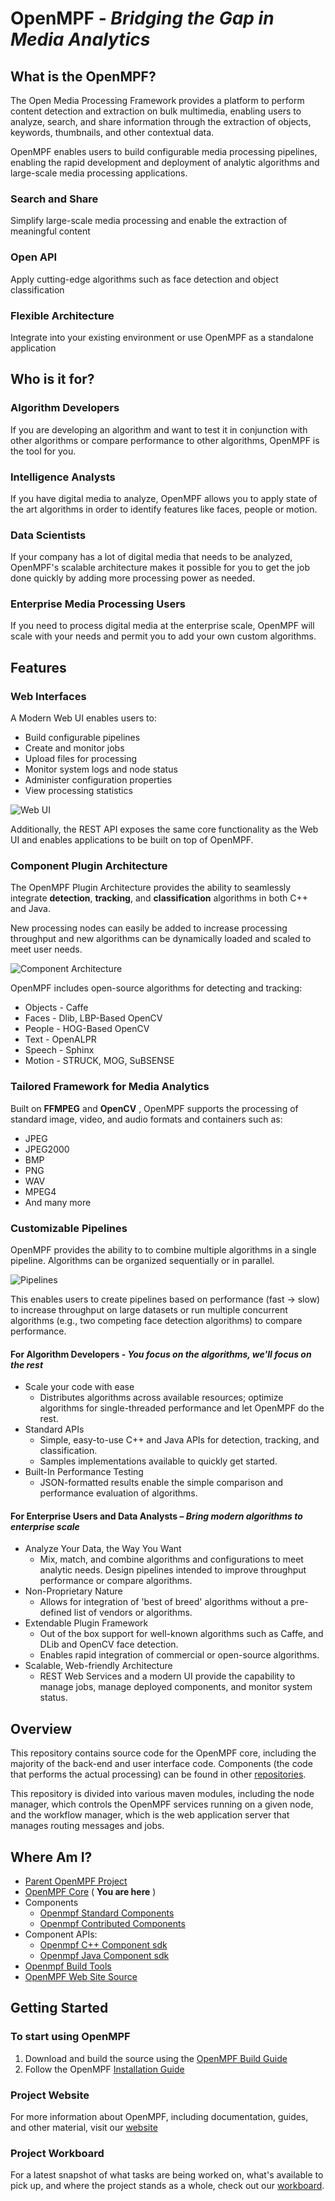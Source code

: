 # OpenMPF - _Bridging the Gap in Media Analytics_

## What is the OpenMPF?

The Open Media Processing Framework provides a platform to perform content detection and extraction on bulk multimedia, enabling users to analyze, search, and share information through the extraction of objects, keywords, thumbnails, and other contextual data.

OpenMPF enables users to build configurable media processing pipelines, enabling the rapid development and deployment of analytic algorithms and large-scale media processing applications.

### Search and Share

Simplify large-scale media processing and enable the extraction of meaningful content

### Open API

Apply cutting-edge algorithms such as face detection and object classification

### Flexible Architecture

Integrate into your existing environment or use OpenMPF as a standalone application

## Who is it for?

### Algorithm Developers
If you are developing an algorithm and want to test it in conjunction with other algorithms or compare performance to other algorithms, OpenMPF is the tool for you.

### Intelligence Analysts
If you have digital media to analyze, OpenMPF allows you to apply state of the art algorithms in order to identify features like faces, people or motion.

### Data Scientists
If your company has a lot of digital media that needs to be analyzed, OpenMPF's scalable architecture makes it possible for you to get the job done quickly by adding more processing power as needed.   

### Enterprise Media Processing Users
If you need to process digital media at the enterprise scale, OpenMPF will scale with your needs and permit you to add your own custom algorithms.

## Features

### Web Interfaces

A Modern Web UI enables users to:

- Build configurable pipelines
- Create and monitor jobs
- Upload files for processing
- Monitor system logs and node status
- Administer configuration properties
- View processing statistics

![Web UI](README-images/web-ui.png)

Additionally, the REST API exposes the same core functionality as the Web UI and enables applications to be built on top of OpenMPF.

### Component Plugin Architecture

The OpenMPF Plugin Architecture provides the ability to seamlessly integrate **detection**, **tracking**, and **classification** algorithms in both C++ and Java.

New processing nodes can easily be added to increase processing throughput and new algorithms can be dynamically loaded and scaled to meet user needs.

![Component Architecture](README-images/component-architecture.png)

OpenMPF includes open-source algorithms for detecting and tracking:

- Objects - Caffe
- Faces - Dlib, LBP-Based OpenCV
- People - HOG-Based OpenCV
- Text - OpenALPR
- Speech - Sphinx
- Motion - STRUCK, MOG, SuBSENSE

### Tailored Framework for Media Analytics

Built on **FFMPEG** and **OpenCV** , OpenMPF supports the processing of standard image, video, and audio formats and containers such as:

- JPEG
- JPEG2000
- BMP
- PNG
- WAV
- MPEG4
- And many more

### Customizable Pipelines

OpenMPF provides the ability to to combine multiple algorithms in a single pipeline. Algorithms can be organized sequentially or in parallel.

![Pipelines](README-images/pipelines.png)

This enables users to create pipelines based on performance (fast -&gt; slow) to increase throughput on large datasets or run multiple concurrent algorithms (e.g., two competing face detection algorithms) to compare performance.

#### For Algorithm Developers - _You focus on the algorithms, we'll focus on the rest_

- Scale your code with ease
  - Distributes algorithms across available resources; optimize algorithms for single-threaded performance and let OpenMPF do the rest.
- Standard APIs
  - Simple, easy-to-use C++ and Java APIs for detection, tracking, and classification.
  - Samples implementations available to quickly get started.
- Built-In Performance Testing
  - JSON-formatted results enable the simple comparison and performance evaluation of algorithms.

#### For Enterprise Users and Data Analysts – _Bring modern algorithms to enterprise scale_

- Analyze Your Data, the Way You Want
  - Mix, match, and combine algorithms and configurations to meet analytic needs. Design pipelines intended to improve throughput performance or compare algorithms.
- Non-Proprietary Nature
  - Allows for integration of 'best of breed' algorithms without a pre-defined list of vendors or algorithms.
- Extendable Plugin Framework
  - Out of the box support for well-known algorithms such as Caffe, and DLib and OpenCV face detection.
  - Enables rapid integration of commercial or open-source algorithms.
- Scalable, Web-friendly Architecture
  - REST Web Services and a modern UI provide the capability to manage jobs, manage deployed components, and monitor system status.

## Overview

This repository contains source code for the OpenMPF core, including the majority of the back-end and user interface code. Components (the code that performs the actual processing) can be found in other  [repositories](https://github.com/openmpf/).

This repository is divided into various maven modules, including the node manager, which controls the OpenMPF services running on a given node, and the workflow manager, which is the web application server that manages routing messages and jobs.

## Where Am I?

- [Parent OpenMPF Project](https://github.com/openmpf/openmpf-projects)
- [OpenMPF Core](https://github.com/openmpf/openmpf) ( **You are here** )
- Components
    * [Openmpf Standard Components](https://github.com/openmpf/openmpf-components)
    * [Openmpf Contributed Components](https://github.com/openmpf/openmpf-contrib-components)
- Component APIs:
    * [Openmpf C++ Component sdk](https://github.com/openmpf/openmpf-cpp-component-sdk)
    * [Openmpf Java Component sdk](https://github.com/openmpf/openmpf-java-component-sdk)
- [Openmpf Build Tools](https://github.com/openmpf/openmpf-build-tools)
- [OpenMPF Web Site Source](https://github.com/openmpf/openmpf.github.io)

## Getting Started

### To start using OpenMPF

1. Download and build the source using the [OpenMPF Build Guide](https://openmpf.github.io/docs/site/Build-Environment-Setup-Guide/)
2. Follow the OpenMPF [Installation Guide](https://openmpf.github.io/docs/site/Installation-Guide/)

### Project Website

For more information about OpenMPF, including documentation, guides, and other material, visit our [website](https://openmpf.github.io/)

### Project Workboard

For a latest snapshot of what tasks are being worked on, what's available to pick up, and where the project stands as a whole, check out our   [workboard](https://overv.io/~/openmpf/).
